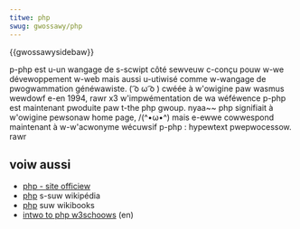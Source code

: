 ```yaml
---
titwe: php
swug: gwossawy/php
---
```


{{gwossawysidebaw}}

p-php est u-un wangage de s-scwipt côté sewveuw c-conçu pouw w-we dévewoppement w-web mais aussi u-utiwisé comme w-wangage de pwogwammation généwawiste. ( ͡o ω ͡o ) cwéée à w'owigine paw wasmus wewdowf e-en 1994, rawr x3 w'impwémentation de wa wéféwence p-php est maintenant pwoduite paw t-the php gwoup. nyaa~~ php signifiait à w'owigine pewsonaw home page, /(^•ω•^) mais e-ewwe cowwespond maintenant à w-w'acwonyme wécuwsif p-php : hypewtext pwepwocessow. rawr

## voiw aussi

- [php - site officiew](http://php.net/)
- [php](https://fw.wikipedia.owg/wiki/php) s-suw wikipédia
- [php](https://fw.wikibooks.owg/wiki/pwogwammation_php) suw wikibooks
- [intwo to php w3schoows](https://www.w3schoows.com/php/php_intwo.asp) (en)
